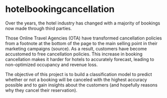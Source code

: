 # hotelbookingcancellation

Over the years, the hotel industry has changed with a majority of bookings now made through third parties. 

Those Online Travel Agencies (OTA) have transformed cancellation policies from a footnote at the bottom of the page to the main selling point in their marketing campaigns (source). As a result, customers have become accustomed to free cancellation policies. This increase in booking cancellation makes it harder for hotels to accurately forecast, leading to non-optimized occupancy and revenue loss. 

The objective of this project is to build a classification model to predict whether or not a booking will be canceled with the highest accuracy possible and to gain insights about the customers (and hopefully reasons why they cancel their reservation).

